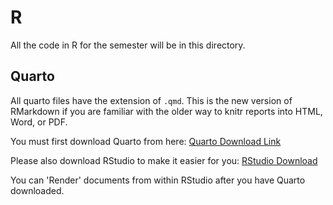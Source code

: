 # R

All the code in R for the semester will be in this directory. 

## Quarto

All quarto files have the extension of `.qmd`. This is the new version of RMarkdown if you are familiar with the older way to knitr reports into HTML, Word, or PDF. 

You must first download Quarto from here: [Quarto Download Link](https://quarto.org/docs/download/index.html)

Please also download RStudio to make it easier for you: [RStudio Download](https://posit.co/downloads/)

You can 'Render' documents from within RStudio after you have Quarto downloaded. 




